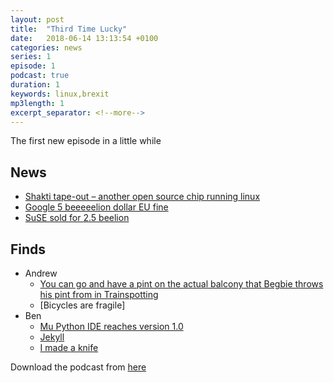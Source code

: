 ```yaml
---
layout: post
title:  "Third Time Lucky"
date:   2018-06-14 13:13:54 +0100
categories: news
series: 1
episode: 1
podcast: true
duration: 1
keywords: linux,brexit
mp3length: 1
excerpt_separator: <!--more-->
---
```


The first new episode in a little while

<!--more-->

## News
* [Shakti tape-out – another open source chip running linux](http://www.geekdave.in/2018/07/indias-first-risc-v-is-here-linux-boots.html)
* [Google 5 beeeeelion dollar EU fine](https://www.bbc.co.uk/news/technology-44858238)
* [SuSE sold for 2.5 beelion](https://thehackernews.com/2018/07/suse-linux-acquired.html)

## Finds
* Andrew 
  * [You can go and have a pint on the actual balcony that Begbie throws his pint from in Trainspotting](http://www.kelbournesaint.com/) 
  * [Bicycles are fragile] 
* Ben
  * [Mu Python IDE reaches version 1.0](https://codewith.mu/)
  * [Jekyll](https://jekyllrb.com/)
  * [I made a knife](https://hackspace.raspberrypi.org/features/a-two-hour-knife)


Download the podcast from [here](http://bugreport.co.uk/assets/bugreport_s1e1.mp3)
